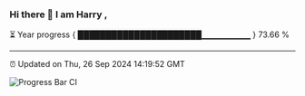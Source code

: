 ### Hi there 👋 I am Harry , 

⏳ Year progress { ██████████████████████▁▁▁▁▁▁▁▁ } 73.66 %

---

⏰ Updated on Thu, 26 Sep 2024 14:19:52 GMT

![Progress Bar CI](https://github.com/duykhang68/duykhang68/workflows/Progress%20Bar%20CI/badge.svg)
